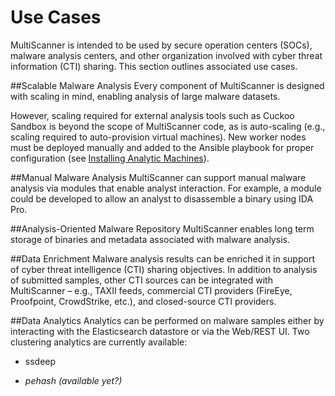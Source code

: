 # Use Cases
MultiScanner is intended to be used by secure operation centers (SOCs), malware analysis centers, and other organization involved with cyber threat information (CTI) sharing. This section outlines associated use cases.  

##Scalable Malware Analysis
Every component of MultiScanner is designed with scaling in mind, enabling analysis of large malware datasets. 

However, scaling required for external analysis tools such as Cuckoo Sandbox is beyond the scope of MultiScanner code, as is auto-scaling (e.g., scaling required to auto-provision virtual machines). New worker nodes must be deployed manually and added to the Ansible playbook for proper configuration (see [Installing Analytic Machines](install.md#installing-analytic-machines)).

##Manual Malware Analysis
MultiScanner can support manual malware analysis via modules that enable analyst interaction. For example, a module could be developed to allow an analyst to disassemble a binary using IDA Pro.

##Analysis-Oriented Malware Repository
MultiScanner enables long term storage of binaries and metadata associated with malware analysis.

##Data Enrichment
Malware analysis results can be enriched it in support of cyber threat intelligence (CTI) sharing objectives. In addition to analysis of submitted samples, other CTI sources can be integrated with MultiScanner – e.g., TAXII feeds, commercial CTI providers (FireEye, Proofpoint, CrowdStrike, etc.), and closed-source CTI providers.

##Data Analytics
Analytics can be performed on malware samples either by interacting with the Elasticsearch datastore or via the Web/REST UI. 
Two clustering analytics are currently available:

* ssdeep

* *pehash (available yet?)*
